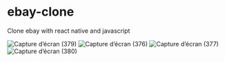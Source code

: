 # ebay-clone
Clone ebay with react native and javascript

![Capture d’écran (379)](https://github.com/HerbiTarik/ebay-clone/assets/87534937/d1d043a6-f338-4deb-b13f-9a76ae8cd7c2)
![Capture d’écran (376)](https://github.com/HerbiTarik/ebay-clone/assets/87534937/b6156bee-118f-4c99-bf3a-67a21bb775ca)
![Capture d’écran (377)](https://github.com/HerbiTarik/ebay-clone/assets/87534937/42459aec-909f-4b8e-a173-1c519e86817c)
![Capture d’écran (380)](https://github.com/HerbiTarik/ebay-clone/assets/87534937/fb83defe-a1e1-4e52-9563-42af914d37e5)

